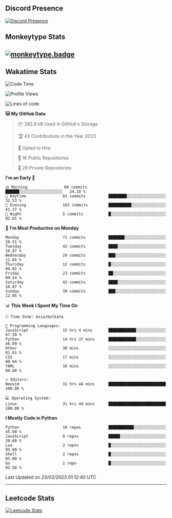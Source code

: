 ## Discord Presence
[![Discord Presence](https://lanyard.cnrad.dev/api/534981034400284712)](https://discord.com/users/534981034400284712)

## Monkeytype Stats
[![monkeytype.badge]][monkeytype]
---

## Wakatime Stats
<!--START_SECTION:waka-->
![Code Time](http://img.shields.io/badge/Code%20Time-508%20hrs%2015%20mins-blue)

![Profile Views](http://img.shields.io/badge/Profile%20Views-1-blue)

![Lines of code](https://img.shields.io/badge/From%20Hello%20World%20I%27ve%20Written-3.0%20million%20lines%20of%20code-blue)

**🐱 My GitHub Data** 

> 📦 283.8 kB Used in GitHub's Storage 
 > 
> 🏆 43 Contributions in the Year 2023
 > 
> 💼 Opted to Hire
 > 
> 📜 16 Public Repositories 
 > 
> 🔑 29 Private Repositories 
 > 
**I'm an Early 🐤** 

```text
🌞 Morning                60 commits          ██████░░░░░░░░░░░░░░░░░░░   24.10 % 
🌆 Daytime                81 commits          ████████░░░░░░░░░░░░░░░░░   32.53 % 
🌃 Evening                103 commits         ██████████░░░░░░░░░░░░░░░   41.37 % 
🌙 Night                  5 commits           █░░░░░░░░░░░░░░░░░░░░░░░░   02.01 % 
```
📅 **I'm Most Productive on Monday** 

```text
Monday                   71 commits          ███████░░░░░░░░░░░░░░░░░░   28.51 % 
Tuesday                  42 commits          ████░░░░░░░░░░░░░░░░░░░░░   16.87 % 
Wednesday                29 commits          ███░░░░░░░░░░░░░░░░░░░░░░   11.65 % 
Thursday                 12 commits          █░░░░░░░░░░░░░░░░░░░░░░░░   04.82 % 
Friday                   23 commits          ██░░░░░░░░░░░░░░░░░░░░░░░   09.24 % 
Saturday                 42 commits          ████░░░░░░░░░░░░░░░░░░░░░   16.87 % 
Sunday                   30 commits          ███░░░░░░░░░░░░░░░░░░░░░░   12.05 % 
```


📊 **This Week I Spent My Time On** 

```text
🕑︎ Time Zone: Asia/Kolkata

💬 Programming Languages: 
JavaScript               15 hrs 4 mins       ████████████░░░░░░░░░░░░░   47.50 % 
Python                   14 hrs 37 mins      ████████████░░░░░░░░░░░░░   46.09 % 
Other                    30 mins             ░░░░░░░░░░░░░░░░░░░░░░░░░   01.61 % 
CSS                      17 mins             ░░░░░░░░░░░░░░░░░░░░░░░░░   00.94 % 
YAML                     16 mins             ░░░░░░░░░░░░░░░░░░░░░░░░░   00.88 % 

🔥 Editors: 
Neovim                   31 hrs 44 mins      █████████████████████████   100.00 % 

💻 Operating System: 
Linux                    31 hrs 44 mins      █████████████████████████   100.00 % 
```

**I Mostly Code in Python** 

```text
Python                   18 repos            ███████████░░░░░░░░░░░░░░   45.00 % 
JavaScript               8 repos             █████░░░░░░░░░░░░░░░░░░░░   20.00 % 
Lua                      2 repos             █░░░░░░░░░░░░░░░░░░░░░░░░   05.00 % 
Shell                    2 repos             █░░░░░░░░░░░░░░░░░░░░░░░░   05.00 % 
Go                       1 repo              █░░░░░░░░░░░░░░░░░░░░░░░░   02.50 % 
```




 Last Updated on 23/02/2023 01:12:40 UTC
<!--END_SECTION:waka-->
---

## Leetcode Stats
[![Leetcode Stats](https://leetcard.jacoblin.cool/Dhanus007?theme=dark&extension=activity&border=3&radius=30)](https://leetcode.com/Dhanus007)


[monkeytype.badge]: https://img.shields.io/endpoint?style=for-the-badge&url=https%3A%2F%2Fmonkeytype-badge-vhd5lan7mmhz.runkit.sh%3Fmessage%3D122wpm%26label%3Dmonkeytype%26logoVariant%3Done
[monkeytype]: https://monkeytype.com/profile/dhanus
